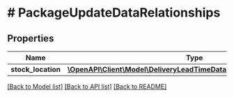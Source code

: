 # # PackageUpdateDataRelationships

## Properties

Name | Type | Description | Notes
------------ | ------------- | ------------- | -------------
**stock_location** | [**\OpenAPI\Client\Model\DeliveryLeadTimeDataRelationshipsStockLocation**](DeliveryLeadTimeDataRelationshipsStockLocation.md) |  | [optional]

[[Back to Model list]](../../README.md#models) [[Back to API list]](../../README.md#endpoints) [[Back to README]](../../README.md)
